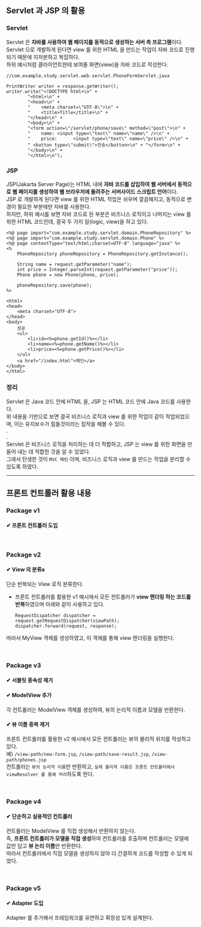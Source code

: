 ## Servlet 과 JSP 의 활용

### Servlet
Servlet 은 **자바를 사용하여 웹 페이지를 동적으로 생성하는 서버 측 프로그램**이다.<br>
Servlet 으로 개발하게 된다면 view 를 위한 HTML 을 만드는 작업이 자바 코드로 진행되기 때문에 지저분하고 복잡하다.<br>
하위 예시처럼 클라이언트한테 보여줄 화면(view)을 자바 코드로 작성한다.
```
//com.example.study.servlet.web.servlet.PhoneFormServlet.java

PrintWriter writer = response.getWriter();
writer.write("<!DOCTYPE html>\n" +
        "<html>\n" +
        "<head>\n" +
        "    <meta charset=\"UTF-8\">\n" +
        "    <title>Title</title>\n" +
        "</head>\n" +
        "<body>\n" +
        "<form action=\"/servlet/phone/save\" method=\"post\">\n" +
        "    name: <input type=\"text\" name=\"name\" />\n" +
        "    price:      <input type=\"text\" name=\"price\" />\n" +
        " <button type=\"submit\">전송</button>\n" + "</form>\n" +
        "</body>\n" +
        "</html>\n");
```

### JSP
JSP(Jakarta Server Page)는 HTML 내에 **자바 코드를 삽입하여 웹 서버에서 동적으로 웹 페이지를 생성하여 웹 브라우저에 돌려주는 서버사이드 스크립트 언어**이다.<br>
JSP 로 개발하게 된다면 view 를 위한 HTML 작업은 쉬우며 깔끔해지고, 동적으로 변경이 필요한 부분에만 자바를 사용한다.<br>
하지만, 하위 예시를 보면 자바 코드로 된 부분은 비즈니스 로직이고 나머지는 view 를 위한 HTML 코드인데, 결국 두 가지 일(logic, view)을 하고 있다.
```
<%@ page import="com.example.study.servlet.domain.PhoneRepository" %>
<%@ page import="com.example.study.servlet.domain.Phone" %>
<%@ page contentType="text/html;charset=UTF-8" language="java" %>
<%
    PhoneRepository phoneRepository = PhoneRepository.getInstance();
    
    String name = request.getParameter("name");
    int price = Integer.parseInt(request.getParameter("price"));
    Phone phone = new Phone(phone, price);
    
    phoneRepository.save(phone);
%>

<html>
<head>
    <meta charset="UTF-8">
</head>
<body>
    성공
    <ul>
        <li>id=<%=phone.getId()%></li>
        <li>name=<%=phone.getName()%></li>
        <li>price=<%=phone.getPrice()%></li>
    </ul>
    <a href="/index.html">메인</a>
</body>
</html>
```

### 정리
Servlet 은 Java 코드 안에 HTML 을, JSP 는 HTML 코드 안에 Java 코드를 사용한다.<br>
위 내용을 기반으로 보면 결국 비즈니스 로직과 view 를 위한 작업이 같이 작업되었으며, 이는 유지보수가 힘들것이라는 짐작을 해볼 수 있다.
<br>
.<br>
.<br>
Servlet 은 비즈니스 로직을 처리하는 데 더 적합하고, JSP 는 view 를 위한 화면을 만들어 내는 데 적합한 것을 알 수 있었다.<br>
그래서 탄생한 것이 `MVC 패턴` 이며, 비즈니스 로직과 view 를 만드는 작업을 분리할 수 있도록 하였다.

---

## 프론트 컨트롤러 활용 내용

### Package v1
#### ✔ 프론트 컨트롤러 도입

<br>

### Package v2
#### ✔ View 의 분류a

단순 반복되는 View 로직 분류한다.
- 프론트 컨트롤러를 활용한 v1 예시에서 모든 컨트롤러가 **view 렌더링 하는 코드를 반복**하였으며 아래와 같이 사용하고 있다.
  ```
  RequestDispatcher dispatcher = request.getRequestDispatcher(viewPath);
  dispatcher.forward(request, response);
  ```
따라서 MyView 객체를 생성하였고, 이 객체를 통해 view 렌더링을 실행한다.

<br>

### Package v3
#### ✔ 서블릿 종속성 제거
#### ✔ ModelView 추가
각 컨트롤러는 ModelView 객체를 생성하여, 뷰의 논리적 이름과 모델을 반환한다.
#### ✔ 뷰 이름 중복 제거
프론트 컨트롤러를 활용한 v2 예시에서 모든 컨트롤러는 뷰의 물리적 위치를 작성하고 있다. <br>
예) `/view-path/new-form.jsp`, `/view-path/save-result.jsp`, `/view-path/phones.jsp`<br>
컨트롤러는 `뷰의 논리적 이름`만 반환하고, `실제 물리적 이름은 프론트 컨트롤러에서 viewResolver 를 통해 처리`하도록 한다.

<br>

### Package v4
#### ✔ 단순하고 실용적인 컨트롤러

컨트롤러는 ModelView 를 직접 생성해서 반환하지 않는다.<br>
즉, **프론트 컨트롤러가 모델을 직접 생성**하여 컨트롤러를 호출하며 컨트롤러는 모델에 값만 담고 **뷰 논리 이름**만 반환한다.<br>
따라서 컨트롤러에서 직접 모델을 생성하지 않아 더 간결하게 코드를 작성할 수 있게 되었다.

<br>

### Package v5
#### ✔ Adapter 도입

Adapter 를 추가해서 프레임워크를 유연하고 확장성 있게 설계한다.